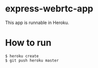 # express-webrtc-app

This app is runnable in Heroku.


# How to run
```shell-session
$ heroku create
$ git push heroku master
```
